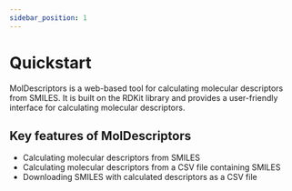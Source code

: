 ```yaml
---
sidebar_position: 1
---
```


# Quickstart

MolDescriptors is a web-based tool for calculating molecular descriptors from SMILES. It is built on the RDKit library and provides a user-friendly interface for calculating molecular descriptors.

## Key features of MolDescriptors
- Calculating molecular descriptors from SMILES
- Calculating molecular descriptors from a CSV file containing SMILES
- Downloading SMILES with calculated descriptors as a CSV file

